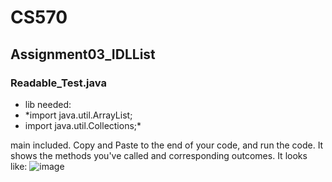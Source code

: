 # CS570
## Assignment03_IDLList
### Readable_Test.java
- lib needed:
-  *import java.util.ArrayList;
-  import java.util.Collections;*

main included. Copy and Paste to the end of your code, and run the code.
It shows the methods you've called and corresponding outcomes.
It looks like:
![image](https://user-images.githubusercontent.com/63855812/194680523-a48ee6fe-9877-4134-bc61-396a4775d667.png)
